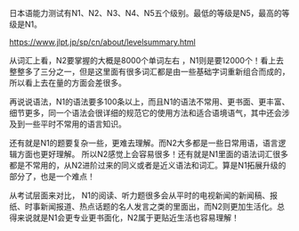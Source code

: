 

日本语能力测试有N1、N2、N3、N4、N5五个级别。最低的等级是N5，最高的等级是N1。

https://www.jlpt.jp/sp/cn/about/levelsummary.html

从词汇上看，N2要掌握的大概是8000个单词左右 ，N1则是要12000个！看上去整整多了三分之一，但是这里面有很多词汇都是由一些基础字词重新组合而成的，所以看上去在量的方面会差很多。

再说说语法，N1的语法要多100条以上，而且N1的语法不常用、更书面、更丰富、细节更多，同一个语法会很详细的规范它的使用方法和适合语境语气，其中还会涉及到一些平时不常用的语言知识。

还有就是N1的题要复杂一些，更难去理解。而N2大多都是一些日常用语，语言逻辑方面也更好理解。
所以N2感觉上会容易很多！还有就是N1里面的语法词汇很多都是不常用的，从N2进阶过来的同义或者是近义语法和词汇。算是N1拓展升级的部分了，也是一个难点！

从考试层面来对比， N1的阅读、听力题很多会从平时的电视新闻的新闻稿、报纸、时事新闻报道、热点话题的名人发言之类的里面出，而N2则更加生活化。总得来说就是N1会更专业更书面化，N2属于更贴近生活也容易理解！
